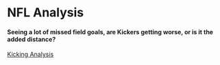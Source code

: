 # NFL Analysis

#### Seeing a lot of missed field goals, are Kickers getting worse, or is it the added distance?

[Kicking Analysis](https://github.com/JarKanni/nfl/blob/main/kicking_analysis.xlsx)
